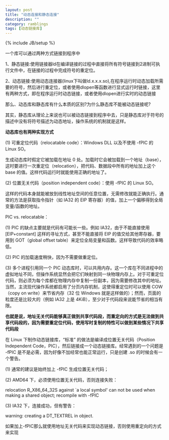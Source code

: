 ```yaml
---
layout: post
title: "动态连接和静态连接"
description: ""
category: ramblings
tags: [动态链接库]
---
```

{% include JB/setup %}

一个库可以通过两种方式链接到程序中

1、静态链接:使用链接器ld在编译链接的过程中直接将所有符号链接到2进制可执行文件中，在链接的过程中完成符号的重定位。

2、动态链接:使用动态连接器(linux下叫做ld.x.x.x.so),在程序运行时动态加载所需要的符号，然后进行重定位，或者使用dlopen等函数进行显式运行时链接，这里有两种方式，即在程序运行时动态链接，或者使用dlopen进行实时的动态链接

那么、动态库和静态库有什么本质的区别?为什么静态库不能被动态链接呢?

其实，静态库从理论上来说也可以被动态链接到程序中去，只是静态库对于符号的描述中没有将符号描述为动态地址，操作系统的机制就是这样。

**动态库也有两种实现方式**

(1) 可重定位代码（relocatable code）：Windows DLL 以及不使用 -fPIC 的 Linux SO。

生成动态库时假定它被加载在地址 0 处。加载时它会被加载到一个地址（base），这时要进行一次重定位（relocation），把代码、数据段中所有的地址加上这个 base 的值。这样代码运行时就能使用正确的地址了。

(2) 位置无关代码（position independent code）：使用 -fPIC 的 Linux SO。

这样的代码本身就能被放到线性地址空间的任意位置，无需修改就能正确执行。通常的方法是获取指令指针（如 IA32 的 EIP 寄存器）的值，加上一个偏移得到全局变量/函数的地址。

PIC vs. relocatable：

(1) PIC 的缺点主要就是代码有可能长一些。例如 IA32，由于不能直接使用 [EIP+constant] 这样的寻址方式，甚至不能直接将 EIP 的值交给其他寄存器，要用到 GOT（global offset table）来定位全局变量和函数。这样导致代码的效率略低。

(2) PIC 的加载速度稍快，因为不需要做重定位。

(3) 多个进程引用同一个 PIC 动态库时，可以共用内存。这一个库在不同进程中的虚拟地址不同，但操作系统显然会把它们映射到同一块物理内存上。对于可重定位代码，则必须为每个库都在物理内存中复制一份副本，因为需要修改其中的地址。当然，主流现代操作系统都启用了分页内存机制，这使得重定位时可以使用 COW（copy on write）来节省内存（32 位 Windows 就是这样做的）；然而，页面的粒度还是比较大的（例如 IA32 上是 4KiB），至少对于代码段来说能节省的相当有限。

**也就是说，地址无关代码能够真正做到共享代码段，而重定向的方式是无法做到共享代码段的，因为需要重定位代码，使用写时复制的特性可以做到某些情况下共享代码段**

在 Linux 下制作动态链接库，“标准” 的做法是编译成位置无关代码（Position Independent Code，PIC），然后链接成一个动态链接库。经常遇到的一个问题是 -fPIC 是不是必需，因为好像不加经常也能正常运行，只是创建 .so 的时候会有一个警告。

(1) 通常的建议是始终加上 -fPIC 生成位置无关代码；

(2) AMD64 下，必须使用位置无关代码，否则连接失败：

relocation R_X86_64_32S against `a local symbol' can not be used when making a shared object; recompile with -fPIC

(3) IA32 下，连接成功，但有警告：

warning: creating a DT_TEXTREL in object.

如果加上-fPIC那么就使用地址无关代码来实现动态链接，否则使用重定向的方式来实现
